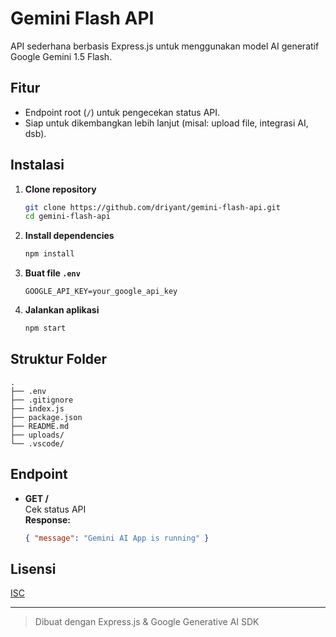 # Gemini Flash API

API sederhana berbasis Express.js untuk menggunakan model AI generatif Google Gemini 1.5 Flash.

## Fitur

- Endpoint root (`/`) untuk pengecekan status API.
- Siap untuk dikembangkan lebih lanjut (misal: upload file, integrasi AI, dsb).

## Instalasi

1. **Clone repository**

   ```sh
   git clone https://github.com/driyant/gemini-flash-api.git
   cd gemini-flash-api
   ```

2. **Install dependencies**

   ```sh
   npm install
   ```

3. **Buat file `.env`**

   ```
   GOOGLE_API_KEY=your_google_api_key
   ```

4. **Jalankan aplikasi**
   ```sh
   npm start
   ```

## Struktur Folder

```
.
├── .env
├── .gitignore
├── index.js
├── package.json
├── README.md
├── uploads/
└── .vscode/
```

## Endpoint

- **GET /**  
  Cek status API  
  **Response:**
  ```json
  { "message": "Gemini AI App is running" }
  ```

## Lisensi

[ISC](LICENSE)

---

> Dibuat dengan Express.js & Google Generative AI SDK
